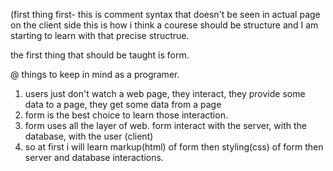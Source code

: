 (first thing first- this is comment syntax that doesn't be seen in actual page on the client side
this is how i think a courese should be structure and I am starting to learn with that precise structrue.


the first thing that should be taught is form.


@ things to keep in mind as a programer.
1. users just don't watch a web page, they interact, they provide some data to a page, they get some data from a page
2. form is the best choice to learn those interaction.
3. form uses all the layer of web. form interact with the server, with the database, with the user (client)
4. so at first i will learn markup(html) of form then styling(css) of form then server and database interactions.
